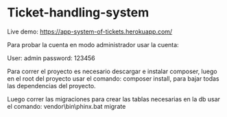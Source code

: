# Ticket-handling-system

Live demo: https://app-system-of-tickets.herokuapp.com/

Para probar la cuenta en modo administrador usar la cuenta:

User: admin
password: 123456

Para correr el proyecto es necesario descargar e instalar composer, luego en el root del proyecto usar el comando: composer install, para bajar todas las dependencias del proyecto.

Luego correr las migraciones para crear las tablas necesarias en la db usar el comando: vendor\bin\phinx.bat migrate

